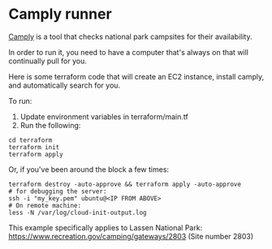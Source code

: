 # Camply runner
[Camply](https://github.com/juftin/camply) is a tool that checks national park campsites for their availability.

In order to run it, you need to have a computer that's always on that will continually pull for you.

Here is some terraform code that will create an EC2 instance, install camply, and automatically search for you.

To run:
1. Update environment variables in terraform/main.tf
2. Run the following:
```
cd terraform
terraform init
terraform apply
```

Or, if you've been around the block a few times:
```
terraform destroy -auto-approve && terraform apply -auto-approve
# for debugging the server: 
ssh -i "my_key.pem" ubuntu@<IP FROM ABOVE>
# On remote machine: 
less -N /var/log/cloud-init-output.log
```

This example specifically applies to Lassen National Park:
https://www.recreation.gov/camping/gateways/2803
(Site number 2803)
